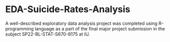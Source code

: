 # EDA-Suicide-Rates-Analysis
A well-described exploratory data analysis project was completed using R-programming language as a part of the final major project submission in the subject SP22-BL-STAT-S670-8175 at IU.
